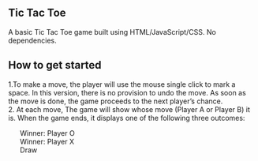 ## Tic Tac Toe

<p>A basic Tic Tac Toe game built using HTML/JavaScript/CSS. No dependencies.</p>

## How to get started

<div>1.To make a move, the player will use the mouse single click to mark a space. In this version, there is no provision to undo the move. As soon as the move is done, the game proceeds to the next player’s chance.</div>
<div>2. At each move, The game will show whose move (Player A or Player B) it is. When the game ends, it displays one of the following three outcomes:</div>

<ul>
<div>Winner: Player O</div>
<div>Winner: Player X</div>
<div>Draw</div>
</ul>
